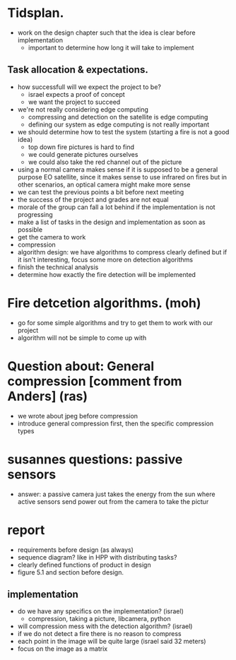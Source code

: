 
# Tidsplan.
* work on the design chapter such that the idea is clear before implementation
  * important to determine how long it will take to implement
## Task allocation & expectations.
* how successfull will we expect the project to be?
  * israel expects a proof of concept
  * we want the project to succeed
* we're not really considering edge computing
  * compressing and detection on the satellite is edge computing
  * defining our system as edge computing is not really important
* we should determine how to test the system (starting a fire is not a good idea)
  * top down fire pictures is hard  to find
  * we could generate pictures ourselves
  * we could also take the red channel out of the picture
* using a normal camera makes sense if it is supposed to be a general purpose EO satellite, since it makes sense to use infrared on fires but in other scenarios, an optical camera might make more sense
* we can test the previous points a bit before next meeting
* the success of the project and grades are not equal
* morale of the group can fall a lot behind if the implementation is not progressing
* make a list of tasks in the design and implementation as soon as possible
 * get the camera to work
 * compression
  * algorithm design: we have algorithms to compress clearly defined but if it isn't interesting, focus some more on detection algorithms
 * finish the technical analysis
* determine how exactly the fire detection will be implemented
# Fire detcetion algorithms. (moh)
* go for some simple algorithms and try to get them to work with our project
* algorithm will not be simple to come up with
# Question about: General compression [comment from Anders] (ras)
* we wrote about jpeg before compression
 * introduce general compression first, then the specific compression types
# susannes questions: passive sensors
* answer: a passive camera just takes the energy from the sun where active sensors send power out from the camera to take the pictur
# report
* requirements before design (as always)
* sequence diagram? like in HPP with distributing tasks?
* clearly defined functions of product in design
* figure 5.1 and section before design.
## implementation
* do we have any specifics on the implementation? (israel)
  * compression, taking a picture, libcamera, python
* will compression mess with the detection algorithm? (israel)
* if we do not detect a fire there is no reason to compress
* each point in the image will be quite large (israel said 32 meters)
* focus on the image as a matrix
